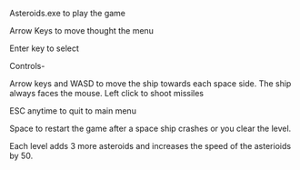 Asteroids.exe to play the game

Arrow Keys to move thought the menu

Enter key to select 


Controls-

Arrow keys and WASD to move the ship towards each space side. The ship always faces the mouse.
Left click to shoot missiles

ESC anytime to quit to main menu

Space to restart the game after a space ship crashes or you clear the level. 

Each level adds 3 more asteroids and increases the speed of the asterioids by 50.
